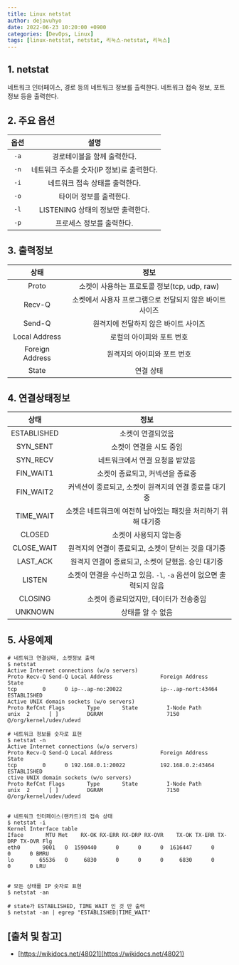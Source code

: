 ```yaml
---
title: Linux netstat
author: dejavuhyo
date: 2022-06-23 10:20:00 +0900
categories: [DevOps, Linux]
tags: [linux-netstat, netstat, 리눅스-netstat, 리눅스]
---
```


## 1. netstat
네트워크 인터페이스, 경로 등의 네트워크 정보를 출력한다. 네트워크 접속 정보, 포트 정보 등을 출력한다.

## 2. 주요 옵션

| 옵션 | 설명 |
|:-----:|:-----:|
| `-a` | 경로테이블을 함께 출력한다. |
| `-n` | 네트워크 주소를 숫자(IP 정보)로 출력한다. |
| `-i` | 네트워크 접속 상태를 출력한다. |
| `-o` | 타이머 정보를 출력한다. |
| `-l` | LISTENING 상태의 정보만 출력한다. |
| `-p` | 프로세스 정보를 출력한다. |

## 3. 출력정보

| 상태 | 정보 |
|:-----:|:-----:|
| Proto | 소켓이 사용하는 프로토콜 정보(tcp, udp, raw) |
| Recv-Q | 소켓에서 사용자 프로그램으로 전달되지 않은 바이트 사이즈 |
| Send-Q | 원격지에 전달하지 않은 바이트 사이즈 |
| Local Address | 로컬의 아이피와 포트 번호 |
| Foreign Address | 원격지의 아이피와 포트 번호 |
| State | 연결 상태 |

## 4. 연결상태정보

| 상태 | 정보 |
|:-----:|:-----:|
| ESTABLISHED | 소켓이 연결되었음 |
| SYN_SENT | 소켓이 연결을 시도 중임 |
| SYN_RECV | 네트워크에서 연결 요청을 받았음 |
| FIN_WAIT1 | 소켓이 종료되고, 커넥션을 종료중 |
| FIN_WAIT2 | 커넥션이 종료되고, 소켓이 원격지의 연결 종료를 대기중 |
| TIME_WAIT | 소켓은 네트워크에 여전히 남아있는 패킷을 처리하기 위해 대기중 |
| CLOSED | 소켓이 사용되지 않는중 |
| CLOSE_WAIT | 원격지의 연결이 종료되고, 소켓이 닫히는 것을 대기중 |
| LAST_ACK | 원격지 연결이 종료되고, 소켓이 닫혔음. 승인 대기중 |
| LISTEN | 소켓이 연결을 수신하고 있음. `-l`, `-a` 옵션이 없으면 출력되지 않음 |
| CLOSING | 소켓이 종료되었지만, 데이터가 전송중임 |
| UNKNOWN | 상태를 알 수 없음 |

## 5. 사용예제

```shell
# 네트워크 연결상태, 소켓정보 출력
$ netstat
Active Internet connections (w/o servers)
Proto Recv-Q Send-Q Local Address               Foreign Address             State
tcp        0      0 ip--.ap-no:20022            ip--.ap-nort:43464 ESTABLISHED
Active UNIX domain sockets (w/o servers)
Proto RefCnt Flags       Type       State         I-Node Path
unix  2      [ ]         DGRAM                    7150   @/org/kernel/udev/udevd

# 네트워크 정보를 숫자로 표현
$ netstat -n
Active Internet connections (w/o servers)
Proto Recv-Q Send-Q Local Address               Foreign Address             State
tcp        0      0 192.168.0.1:20022           192.168.0.2:43464            ESTABLISHED
ctive UNIX domain sockets (w/o servers)
Proto RefCnt Flags       Type       State         I-Node Path
unix  2      [ ]         DGRAM                    7150   @/org/kernel/udev/udevd


# 네트워크 인터페이스(랜카드)의 접속 상태
$ netstat -i
Kernel Interface table
Iface       MTU Met    RX-OK RX-ERR RX-DRP RX-OVR    TX-OK TX-ERR TX-DRP TX-OVR Flg
eth0       9001   0  1590440      0      0      0  1616447      0      0      0 BMRU
lo        65536   0     6830      0      0      0     6830      0      0      0 LRU


# 모든 상태를 IP 숫자로 표현
$ netstat -an

# state가 ESTABLISHED, TIME_WAIT 인 것 만 출력
$ netstat -an | egrep "ESTABLISHED|TIME_WAIT"
```

## [출처 및 참고]
* [https://wikidocs.net/48021](https://wikidocs.net/48021)
